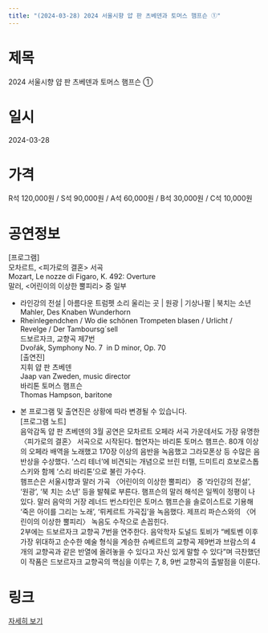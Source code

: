 ```yaml
---
title: "(2024-03-28) 2024 서울시향 얍 판 츠베덴과 토머스 햄프슨 ①"
---
```


# 제목
2024 서울시향 얍 판 츠베덴과 토머스 햄프슨 ①

# 일시
2024-03-28

# 가격
R석 120,000원 / S석 90,000원 / A석 60,000원 / B석 30,000원 / C석 10,000원

# 공연정보
[프로그램]  
모차르트, <피가로의 결혼> 서곡  
Mozart, Le nozze di Figaro, K. 492: Overture  
말러, <어린이의 이상한 뿔피리> 중 일부  
- 라인강의 전설 | 아름다운 트럼펫 소리 울리는 곳 | 원광 | 기상나팔 | 북치는 소년  
Mahler, Des Knaben Wunderhorn  
- Rheinlegendchen / Wo die schönen Trompeten blasen / Urlicht /  Revelge / Der Tamboursg´sell  
드보르자크, 교향곡 제7번  
Dvořák, Symphony No. 7  in D minor, Op. 70  
[출연진]  
지휘 얍 판 츠베덴  
Jaap van Zweden, music director  
바리톤 토머스 햄프슨  
Thomas Hampson, baritone  
* 본 프로그램 및 출연진은 상황에 따라 변경될 수 있습니다.  
[프로그램 노트]  
음악감독 얍 판 츠베덴의 3월 공연은 모차르트 오페라 서곡 가운데서도 가장 유명한 〈피가로의 결혼〉 서곡으로 시작된다. 협연자는 바리톤 토머스 햄프슨. 80개 이상의 오페라 배역을 노래했고 170장 이상의 음반을 녹음했고 그라모폰상 등 수많은 음반상을 수상했다. ‘스리 테너’에 비견되는 개념으로 브린 터펠, 드미트리 흐보로스톱스키와 함께 ‘스리 바리톤’으로 불린 가수다.  
햄프슨은 서울시향과 말러 가곡 〈어린이의 이상한 뿔피리〉 중 ‘라인강의 전설’, ‘원광’, ‘북 치는 소년’ 등을 발췌로 부른다. 햄프슨의 말러 해석은 일찍이 정평이 나 있다. 말러 음악의 거장 레너드 번스타인은 토머스 햄프슨을 솔로이스트로 기용해 ‘죽은 아이를 그리는 노래’, ‘뤼케르트 가곡집’을 녹음했다. 제프리 파슨스와의 〈어린이의 이상한 뿔피리〉 녹음도 수작으로 손꼽힌다.  
2부에는 드보르자크 교향곡 7번을 연주한다. 음악학자 도널드 토비가 “베토벤 이후 가장 위대하고 순수한 예술 형식을 계승한 슈베르트의 교향곡 제9번과 브람스의 4개의 교향곡과 같은 반열에 올려놓을 수 있다고 자신 있게 말할 수 있다”며 극찬했던 이 작품은 드보르자크 교향곡의 핵심을 이루는 7, 8, 9번 교향곡의 출발점을 이룬다.

# 링크
[자세히 보기](https://www.sac.or.kr/site/main/show/show_view?SN=60776, "https://www.sac.or.kr/site/main/show/show_view?SN=60776")

